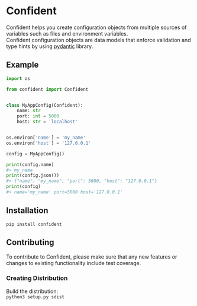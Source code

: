 # Confident
Confident helps you create configuration objects from multiple sources of variables such as files and environment variables.  
Confident configuration objects are data models that enforce validation and type hints by using [pydantic](https://pydantic-docs.helpmanual.io/) library.

## Example
```py
import os

from confident import Confident


class MyAppConfig(Confident):
    name: str
    port: int = 5000
    host: str = 'localhost'


os.environ['name'] = 'my_name' 
os.environ['host'] = '127.0.0.1'

config = MyAppConfig()

print(config.name)
#> my_name
print(config.json())
#> {"name": "my_name", "port": 5000, "host": "127.0.0.1"}
print(config)
#> name='my_name' port=5000 host='127.0.0.1'

```
## Installation
```pip install confident```

## Contributing
To contribute to Confident, please make sure that any new features or changes to existing functionality include test coverage.

### Creating Distribution
Build the distribution:  
```python3 setup.py sdist```